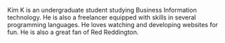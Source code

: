 Kim K is an undergraduate student studying Business Information technology. He is also a freelancer equipped with skills in several programming languages. He loves watching and developing websites for fun. He is also a great fan of Red Reddington.
